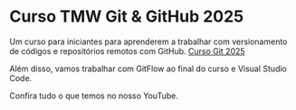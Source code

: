 # Curso TMW Git & GitHub 2025

Um curso para iniciantes para aprenderem a trabalhar com versionamento de códigos e repositórios remotos com GitHub.
[Curso Git 2025](https://youtu.be/M-mBmYj7Jh4)

Além disso, vamos trabalhar com GitFlow ao final do curso e Visual Studio Code. 

Confira tudo o que temos no nosso YouTube. 